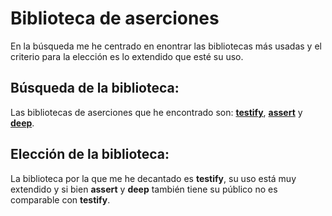 # Biblioteca de aserciones
En la búsqueda me he centrado en enontrar las bibliotecas más usadas y el criterio para la elección es lo extendido que esté su uso.

## **Búsqueda de la biblioteca:**
Las bibliotecas de aserciones que he encontrado son: **[testify](https://github.com/stretchr/testify)**, **[assert](https://github.com/alecthomas/assert)** y **[deep](https://github.com/go-test/deep/tree/v1.0.8)**.   

## **Elección de la biblioteca:**
La biblioteca por la que me he decantado es **testify**, su uso está muy extendido y si bien **assert** y **deep** también tiene su público no es comparable con **testify**.
